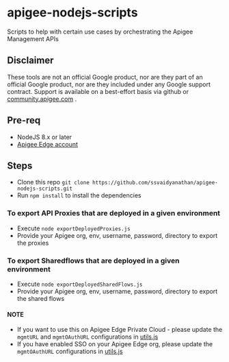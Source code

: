 # apigee-nodejs-scripts
Scripts to help with certain use cases by orchestrating the Apigee Management APIs

## Disclaimer
These tools are not an official Google product, nor are they part of an official Google product, nor are they included under any Google support contract.
Support is available on a best-effort basis via github or [community.apigee.com](https://community.apigee.com) .


## Pre-req
- NodeJS 8.x or later
- [Apigee Edge account](https://apigee.com/edge)

## Steps
- Clone this repo `git clone https://github.com/ssvaidyanathan/apigee-nodejs-scripts.git`
- Run `npm install` to install the dependencies

### To export API Proxies that are deployed in a given environment
- Execute `node exportDeployedProxies.js`
- Provide your Apigee org, env, username, password, directory to export the proxies

### To export Sharedflows that are deployed in a given environment
- Execute `node exportDeployedSharedFlows.js`
- Provide your Apigee org, env, username, password, directory to export the shared flows



#### NOTE
- If you want to use this on Apigee Edge Private Cloud - please update the `mgmtURL` and `mgmtOAuthURL` configurations in [utils.js](./utils.js)
- If you have enabled SSO on your Apigee Edge org, please update the `mgmtOAuthURL` configurations in [utils.js](./utils.js)